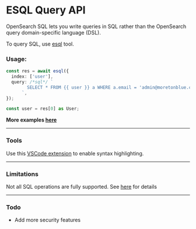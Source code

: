 # ESQL Query API

OpenSearch SQL lets you write queries in SQL rather than the OpenSearch query domain-specific language (DSL).

To query SQL, use [esql](/src/common/libs/esql.ts) tool.

### Usage:

```ts
const res = await esql({
  index: ['user'],
  query: /*sql*/ `
        SELECT * FROM {{ user }} a WHERE a.email = 'admin@moretonblue.com'
      `,
});

const user = res[0] as User;
```

**More examples [here](/src/common/libs/esql.test.ts)**

---

### Tools

Use this [VSCode extension](https://marketplace.visualstudio.com/items?itemName=jtladeiras.vscode-inline-sql) to enable syntax highlighting.

---

### Limitations

Not all SQL operations are fully supported. See [here](https://opensearch.org/docs/latest/search-plugins/sql/limitation/) for details

---

### Todo

- Add more security features
